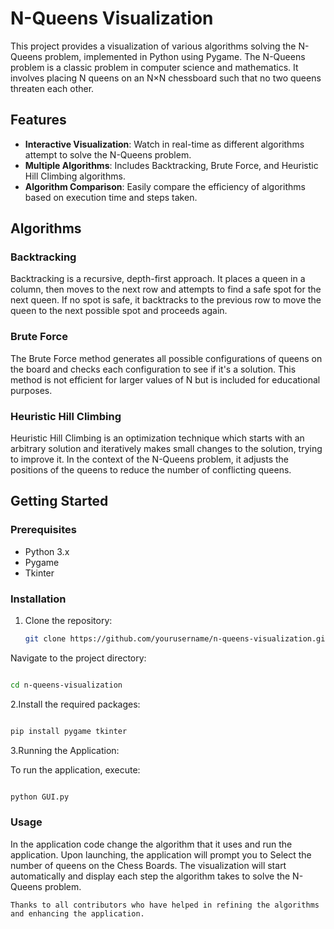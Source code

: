 # N-Queens Visualization

This project provides a visualization of various algorithms solving the N-Queens problem, implemented in Python using Pygame. The N-Queens problem is a classic problem in computer science and mathematics. It involves placing N queens on an N×N chessboard such that no two queens threaten each other.

## Features

- **Interactive Visualization**: Watch in real-time as different algorithms attempt to solve the N-Queens problem.
- **Multiple Algorithms**: Includes Backtracking, Brute Force, and Heuristic Hill Climbing algorithms.
- **Algorithm Comparison**: Easily compare the efficiency of algorithms based on execution time and steps taken.

## Algorithms

### Backtracking
Backtracking is a recursive, depth-first approach. It places a queen in a column, then moves to the next row and attempts to find a safe spot for the next queen. If no spot is safe, it backtracks to the previous row to move the queen to the next possible spot and proceeds again.

### Brute Force
The Brute Force method generates all possible configurations of queens on the board and checks each configuration to see if it's a solution. This method is not efficient for larger values of N but is included for educational purposes.

### Heuristic Hill Climbing
Heuristic Hill Climbing is an optimization technique which starts with an arbitrary solution and iteratively makes small changes to the solution, trying to improve it. In the context of the N-Queens problem, it adjusts the positions of the queens to reduce the number of conflicting queens.

## Getting Started

### Prerequisites
- Python 3.x
- Pygame
- Tkinter

### Installation

1. Clone the repository:
   ```bash
   git clone https://github.com/yourusername/n-queens-visualization.git
Navigate to the project directory:

```bash

cd n-queens-visualization
```
2.Install the required packages:

```bash

pip install pygame tkinter
```
3.Running the Application:

To run the application, execute:

```bash

python GUI.py
```
### Usage
In the application code change the algorithm that it uses and run the application.
Upon launching, the application will prompt you to Select the number of queens on the Chess Boards. The visualization will start automatically and display each step the algorithm takes to solve the N-Queens problem.


    Thanks to all contributors who have helped in refining the algorithms and enhancing the application.
